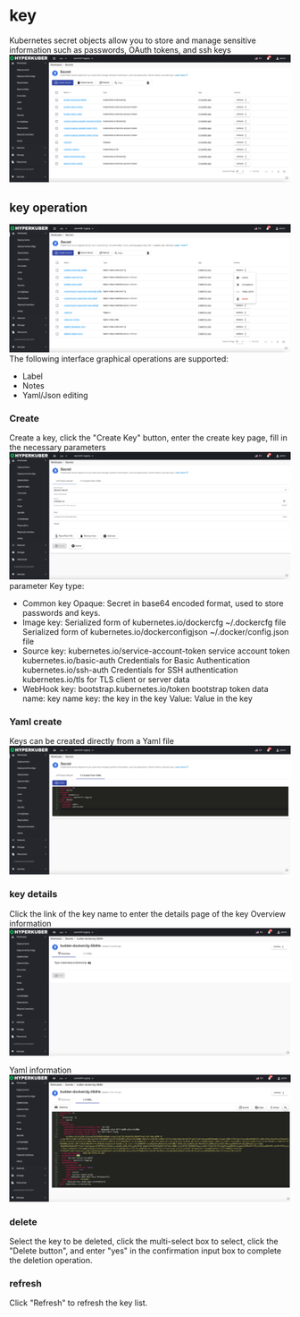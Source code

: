 # key

Kubernetes secret objects allow you to store and manage sensitive information such as passwords, OAuth tokens, and ssh keys
![Minion](../../../assets/images/workload/secret-list-en.jpg)
## key operation

![Minion](../../../assets/images/workload/secret-operation-en.jpg)
The following interface graphical operations are supported:
* Label
* Notes
* Yaml/Json editing

### Create
Create a key, click the "Create Key" button, enter the create key page, fill in the necessary parameters
![Minion](../../../assets/images/workload/secret-create1-en.jpg)
parameter
Key type:
* Common key Opaque: Secret in base64 encoded format, used to store passwords and keys.
* Image key:
Serialized form of kubernetes.io/dockercfg ~/.dockercfg file
Serialized form of kubernetes.io/dockerconfigjson ~/.docker/config.json file
* Source key:
kubernetes.io/service-account-token service account token
kubernetes.io/basic-auth Credentials for Basic Authentication
kubernetes.io/ssh-auth Credentials for SSH authentication
kubernetes.io/tls for TLS client or server data
* WebHook key:
bootstrap.kubernetes.io/token bootstrap token data
name: key name
key: the key in the key
Value: Value in the key


### Yaml create
Keys can be created directly from a Yaml file
![Minion](../../../assets/images/workload/secret-create-yaml-en.jpg)
### key details
Click the link of the key name to enter the details page of the key
Overview information
![Minion](../../../assets/images/workload/secret-info1-en.jpg)

Yaml information
![Minion](../../../assets/images/workload/secret-info2-en.jpg)

### delete
Select the key to be deleted, click the multi-select box to select, click the "Delete button", and enter "yes" in the confirmation input box to complete the deletion operation.
### refresh
Click "Refresh" to refresh the key list.